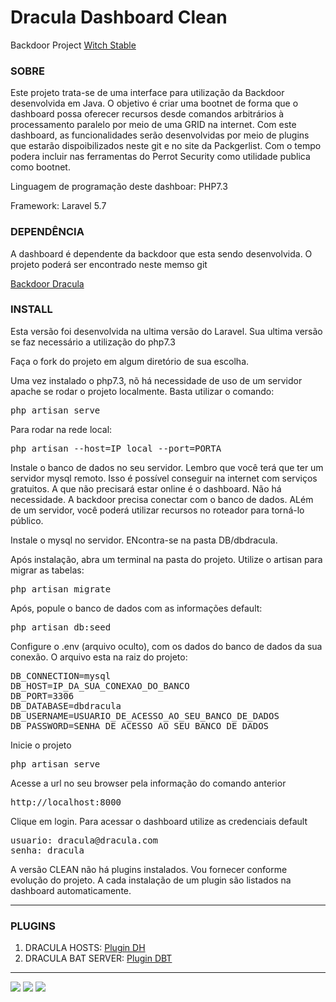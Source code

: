 # Dracula Dashboard Clean
Backdoor Project
<a href="https://eufreela.github.io/dracula-dashboard-clean/">Witch Stable</a>
### SOBRE
<p>Este projeto trata-se de uma interface para utilização da Backdoor desenvolvida em Java. O objetivo é criar uma bootnet de forma que o dashboard possa oferecer recursos desde comandos arbitrários à processamento paralelo por meio de uma GRID na internet. Com este dashboard, as funcionalidades serão desenvolvidas por meio de plugins que estarão dispoibilizados neste git e no site da Packgerlist. Com o tempo podera incluir nas ferramentas do Perrot Security como utilidade publica como bootnet.</p>

<p>Linguagem de programação deste dashboar: PHP7.3</P>
<p>Framework: Laravel 5.7</P>


### DEPENDÊNCIA
<P>A dashboard é dependente da backdoor que esta sendo desenvolvida. O projeto poderá ser encontrado neste memso git</p>
<a href="https://github.com/EuFreela/dracula">Backdoor Dracula</a>


### INSTALL

<p>Esta versão foi desenvolvida na ultima versão do Laravel. Sua ultima versão se faz necessário a utilização do php7.3</p>
<p>Faça o fork do projeto em algum diretório de sua escolha.</p>
<p>Uma vez instalado o php7.3, nõ há necessidade de uso de um servidor apache se rodar o projeto localmente. Basta utilizar o comando:</p>
<pre>
php artisan serve
</pre>

<p>Para rodar na rede local:</p>
<pre>
php artisan --host=IP_local --port=PORTA
</pre>

<p>Instale o banco de dados no seu servidor. Lembro que você terá que ter um servidor mysql remoto. Isso é possível conseguir na internet com serviços gratuitos. A que não precisará estar online é o dashboard. Não há necessidade. A backdoor precisa conectar com o banco de dados. ALém de um servidor, você poderá utilizar recursos no roteador para torná-lo público.</p>
<p>Instale o mysql no servidor. ENcontra-se na pasta DB/dbdracula.</p>
<p>Após instalação, abra um terminal na pasta do projeto. Utilize o artisan para migrar as tabelas:</p>
<pre>
php artisan migrate
</pre>

<p>Após, popule o banco de dados com as informações default:</p>
<pre>
php artisan db:seed
</pre>

<p>Configure o .env (arquivo oculto), com os dados do banco de dados da sua conexão. O arquivo esta na raiz do projeto:</p>
<pre>
DB_CONNECTION=mysql
DB_HOST=IP_DA_SUA_CONEXAO_DO_BANCO
DB_PORT=3306
DB_DATABASE=dbdracula
DB_USERNAME=USUARIO_DE_ACESSO_AO_SEU_BANCO_DE_DADOS
DB_PASSWORD=SENHA_DE_ACESSO_AO_SEU_BANCO_DE_DADOS
</pre>

<p>Inicie o projeto</p>
<pre>
php artisan serve
</pre>

<p>Acesse a url no seu browser pela informação do comando anterior</p>
<pre>
http://localhost:8000
</pre>

<p>Clique em login. Para acessar o dashboard utilize as credenciais default</p>
<pre>
usuario: dracula@dracula.com
senha: dracula
</pre>

<p>A versão CLEAN não há plugins instalados. Vou fornecer conforme evolução do projeto. A cada instalação de um plugin são listados na dashboard automaticamente.</p>

<hr>

### PLUGINS

1. DRACULA HOSTS: <a href="https://github.com/EuFreela/dracula-hosts">Plugin DH<a>
2. DRACULA BAT SERVER: <a href="https://github.com/EuFreela/bat-servers">Plugin DBT<a>


<hr>
<img src="https://i.postimg.cc/WzWB6svv/Captura-de-tela-em-2019-02-05-18-35-09.png">
<img src="https://i.postimg.cc/7ZHkvtKd/Captura-de-tela-em-2019-02-05-18-44-43.png">
<img src="https://i.postimg.cc/fbkQytnv/Captura-de-tela-em-2019-02-05-18-45-44.png">
